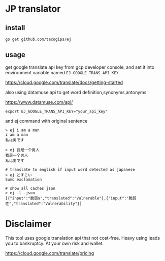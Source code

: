 # JP translator

## install
```
go get github.com/tacogips/ej
```

## usage

get google translate api key from gcp developer console,
and set it into environment variable named `EJ_GOOGLE_TRANS_API_KEY`.

https://cloud.google.com/translate/docs/getting-started

also using datamuse api to get word definition,synonyms,antonyms

https://www.datamuse.com/api/

```
export EJ_GOOGLE_TRANS_API_KEY="your_api_key"
```

and ej command with original sentence

```
> ej i am a man
i am a man
私は男です

> ej 我是一个男人
我是一个男人
私は男です

# translate to english if input word detected as japanese
> ej どすこい
Sumo exclamation

# show all caches json
> ej -l -json
[{"input":"脆弱a","translated":"Vulnerable"},{"input":"脆弱性","translated":"Vulnerability"}]
```

# Disclaimer
This tool uses google translation api that not cost-free.
Heavy using leads you to bankruptcy.
At your own risk and wallet.

https://cloud.google.com/translate/pricing
